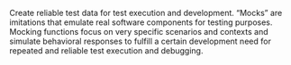 Create reliable test data for test execution and development. “Mocks” are imitations that emulate real software components for testing purposes. Mocking functions focus on very specific scenarios and contexts and simulate behavioral responses to fulfill a certain development need for repeated and reliable test execution and debugging. 
